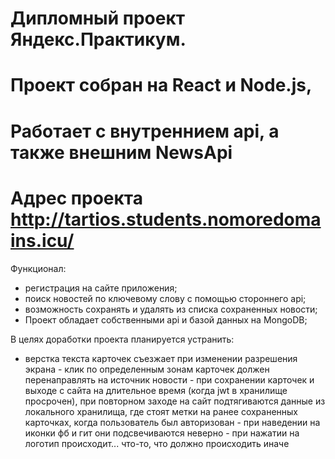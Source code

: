 # Дипломный проект Яндекс.Практикум.
# Проект собран на React и Node.js, 
# Работает с внутреннием api, а также внешним NewsApi
# Адрес проекта http://tartios.students.nomoredomains.icu/
Функционал:
- регистрация на сайте приложения;
- поиск новостей по ключевому слову с помощью стороннего api;
- возможность сохранять и удалять из списка сохраненных новости;
- Проект обладает собственными api и базой данных на MongoDB;

В целях доработки проекта планируется устранить:
- верстка текста карточек съезжает при изменении разрешения экрана - клик по определенным зонам карточек должен перенаправлять 
на источник новости - при сохранении карточек и выходе с сайта на длительное время (когда jwt в хранилище просрочен), при повторном заходе на сайт подтягиваются данные из локального хранилища, где стоят метки на ранее сохраненных карточках, когда пользователь был авторизован - при наведении на иконки фб и гит они подсвечиваются неверно - при нажатии на логотип происходит... что-то, что должно происходить иначе
